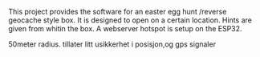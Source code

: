 This project provides the software for an easter egg hunt /reverse geocache style box. It is designed to open on a certain location. Hints are given from whitin the box. A webserver hotspot is setup on the ESP32.

50meter radius. tillater litt usikkerhet i posisjon,og gps signaler 